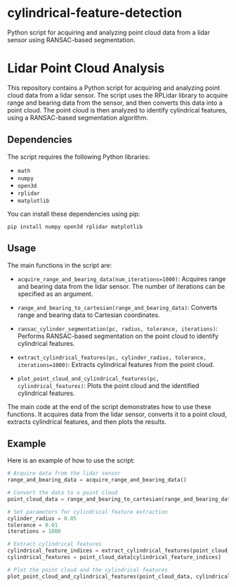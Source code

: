 # cylindrical-feature-detection
 Python script for acquiring and analyzing point cloud data from a lidar sensor using RANSAC-based segmentation.
 # Lidar Point Cloud Analysis

This repository contains a Python script for acquiring and analyzing point cloud data from a lidar sensor. The script uses the RPLidar library to acquire range and bearing data from the sensor, and then converts this data into a point cloud. The point cloud is then analyzed to identify cylindrical features, using a RANSAC-based segmentation algorithm.

## Dependencies

The script requires the following Python libraries:

- `math`
- `numpy`
- `open3d`
- `rplidar`
- `matplotlib`

You can install these dependencies using pip:

```
pip install numpy open3d rplidar matplotlib
```

## Usage

The main functions in the script are:

- `acquire_range_and_bearing_data(num_iterations=1000)`: Acquires range and bearing data from the lidar sensor. The number of iterations can be specified as an argument.

- `range_and_bearing_to_cartesian(range_and_bearing_data)`: Converts range and bearing data to Cartesian coordinates.

- `ransac_cylinder_segmentation(pc, radius, tolerance, iterations)`: Performs RANSAC-based segmentation on the point cloud to identify cylindrical features.

- `extract_cylindrical_features(pc, cylinder_radius, tolerance, iterations=1000)`: Extracts cylindrical features from the point cloud.

- `plot_point_cloud_and_cylindrical_features(pc, cylindrical_features)`: Plots the point cloud and the identified cylindrical features.

The main code at the end of the script demonstrates how to use these functions. It acquires data from the lidar sensor, converts it to a point cloud, extracts cylindrical features, and then plots the results.

## Example

Here is an example of how to use the script:

```python
# Acquire data from the lidar sensor
range_and_bearing_data = acquire_range_and_bearing_data()

# Convert the data to a point cloud
point_cloud_data = range_and_bearing_to_cartesian(range_and_bearing_data)

# Set parameters for cylindrical feature extraction
cylinder_radius = 0.05
tolerance = 0.01
iterations = 1000

# Extract cylindrical features
cylindrical_feature_indices = extract_cylindrical_features(point_cloud_data, cylinder_radius, tolerance, iterations)
cylindrical_features = point_cloud_data[cylindrical_feature_indices]

# Plot the point cloud and the cylindrical features
plot_point_cloud_and_cylindrical_features(point_cloud_data, cylindrical_features)
```

